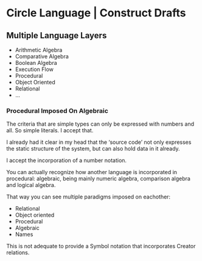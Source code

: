 ﻿Circle Language | Construct Drafts
==================================

Multiple Language Layers
------------------------

- Arithmetic Algebra
- Comparative Algebra
- Boolean Algebra
- Execution Flow
- Procedural
- Object Oriented
- Relational
- ...

### Procedural Imposed On Algebraic

The criteria that are simple types can only be expressed with numbers and all. So simple literals. I accept that.

I already had it clear in my head that the ‘source code’ not only expresses the static structure of the system, but can also hold data in it already.

I accept the incorporation of a number notation.

You can actually recognize how another language is incorporated in procedural: algebraic, being mainly numeric algebra, comparison algebra and logical algebra.

That way you can see multiple paradigms imposed on eachother:

- Relational
- Object oriented
- Procedural
- Algebraic
- Names

This is not adequate to provide a Symbol notation that incorporates Creator relations.